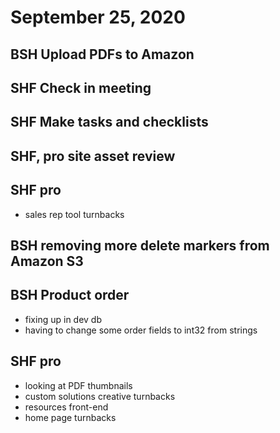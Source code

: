 # September 25, 2020

## BSH Upload PDFs to Amazon

## SHF Check in meeting

## SHF Make tasks and checklists

## SHF, pro site asset review

## SHF pro
- sales rep tool turnbacks

## BSH removing more delete markers from Amazon S3

## BSH Product order
- fixing up in dev db
- having to change some order fields to int32 from strings

## SHF pro
- looking at PDF thumbnails
- custom solutions creative turnbacks
- resources front-end
- home page turnbacks